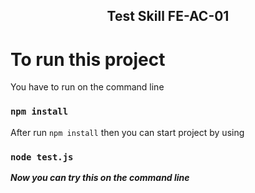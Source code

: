 <p align="center">
 <h2 align="center">Test Skill FE-AC-01</h2>
</p>

# To run this project

You have to run on the command line

### `npm install`

After run `npm install` then you can start project by using

### `node test.js`

***Now you can try this on the command line***
